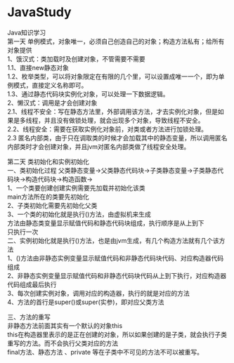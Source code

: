 # JavaStudy
Java知识学习</br>
第一天 单例模式，对象唯一，必须自己创造自己的对象；构造方法私有；给所有对象提供  
1、饿汉式：类加载时及创建对象，不管需要不需要  
1.1、直接new静态对象  
1.2、枚举类型，可以将对象限定在有限的几个里，可以设置成唯一一个，即为单例模式，直接定义名称即可。  
1.3、通过静态代码块实例化对象，可以处理一下数据逻辑。  
2、懒汉式：调用是才会创建对象  
2.1、线程不安全：写在静态方法里，外部调用该方法，才去实例化对象，但是如果是多线程，并且没有做锁处理，就会出现多个对象，导致线程不安全。  
2.2、线程安全：需要在获取实例化对象前，对类或者方法进行加锁处理。  
2.3 匿名内部类，由于只在调取类的时候才会加载其中的静态变量，所以调用匿名内部类时才会创建对象，并且jvm对匿名内部类做了线程安全处理。  

第二天 类初始化和实例初始化  
一、类初始化过程 父类静态变量->父类静态代码块->子类静态变量->子类静态代码块->构造代码块->构造函数->  
1、一个类要创建创建实例需要先加载并初始化该类  
    main方法所在的类要先初始化  
2、子类初始化需要先初始化父类  
3、一个类的初始化就是执行<clinit>()方法，由虚拟机来生成  
   <clinit>方法由静态类变量显示赋值代码和静态代码块组成，执行顺序是从上到下  
   <clinit>只执行一次  
二、实例初始化就是执行<init>()方法，也是由jvm生成，有几个构造方法就有几个该方法  
1、<init>()方法由非静态实例变量显示赋值代码和非静态代码块代码、对应构造器代码组成  
2、非静态实例变量显示赋值代码和非静态代码块代码从上到下执行，对应构造器代码组成最后执行  
3、每次创建实例对象，调用对应的构造器，执行的就是对应的<init>方法  
4、<init>方法的首行是super()或super(实参)，即对应父类<init>方法  

三、方法的重写  
非静态方法前面其实有一个默认的对象this  
this在构造器里表示的是正在创建的对象，所以如果创建的是子类，就会执行子类重写的方法。而不会执行父类对应的方法  
final方法、静态方法 、private 等在子类中不可见的方法不可以被重写。  
